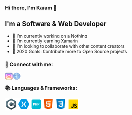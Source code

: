 ### Hi there, I'm Karam 👋

## I'm a Software & Web Developer
- 🔭 I’m currently working on a [Nothing][website]
- 🌱 I’m currently learning Xamarin
- 👯 I’m looking to collaborate with other content creators
- 🥅 2020 Goals: Contribute more to Open Source projects

### 📱 Connect with me:

[<img align="left" title="Karam Alhamoud | Instagram" width="25px" src="https://github.com/karamalhamoud/karamalhamoud/raw/main/instagram.png" />][instagram]
[<img align="left" title="karam.dev" width="25px" src="https://github.com/karamalhamoud/karamalhamoud/raw/main/web.png" />][website]

<br />

### 📚 Languages & Frameworks:

<img align="left" title="C#" width="40px" src="https://github.com/karamalhamoud/karamalhamoud/raw/main/cs.png" />
<img align="left" title="Xamarin" width="40px" src="https://github.com/karamalhamoud/karamalhamoud/raw/main/xa.png" />
<img align="left" title="Php" width="40px" src="https://github.com/karamalhamoud/karamalhamoud/raw/main/php.png" />
<img align="left" title="HTML5" width="40px" src="https://github.com/karamalhamoud/karamalhamoud/raw/main/html.png" />
<img align="left" title="CSS3" width="40px" src="https://github.com/karamalhamoud/karamalhamoud/raw/main/css.png" />
<img align="left" title="Javascript" width="40px" src="https://github.com/karamalhamoud/karamalhamoud/raw/main/js.png" />

<br />
<br />
<br />


[website]: https://karam.dev/
[instagram]: https://www.instagram.com/karam.alhamoud/
